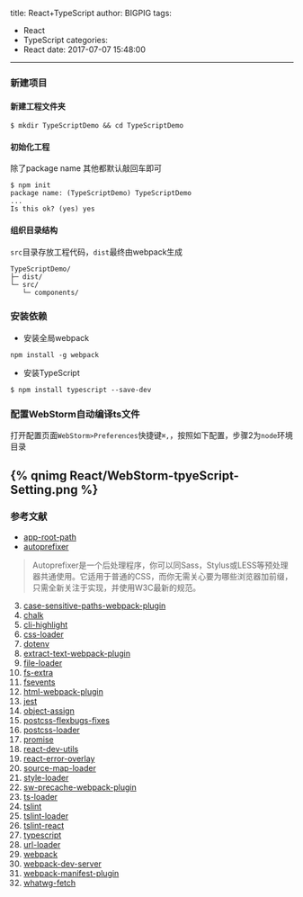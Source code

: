 title: React+TypeScript
author: BIGPIG
tags:
  - React
  - TypeScript
categories:
  - React
date: 2017-07-07 15:48:00
---
### 新建项目
#### 新建工程文件夹
```
$ mkdir TypeScriptDemo && cd TypeScriptDemo
```
#### 初始化工程
除了package name 其他都默认敲回车即可

```
$ npm init
package name: (TypeScriptDemo) TypeScriptDemo
...
Is this ok? (yes) yes
```
#### 组织目录结构

`src`目录存放工程代码，`dist`最终由webpack生成
```
TypeScriptDemo/
├─ dist/
└─ src/
   └─ components/
```
### 安装依赖
* 安装全局webpack

```
npm install -g webpack
```
* 安装TypeScript

```
$ npm install typescript --save-dev
```

### 配置WebStorm自动编译ts文件
打开配置页面`WebStorm>Preferences`快捷键`⌘,`，按照如下配置，步骤2为`node`环境目录

 {% qnimg React/WebStorm-tpyeScript-Setting.png %}
---
### 参考文献
- [app-root-path](https://www.npmjs.com/package/app-root-path)
- [autoprefixer]()

> Autoprefixer是一个后处理程序，你可以同Sass，Stylus或LESS等预处理器共通使用。它适用于普通的CSS，而你无需关心要为哪些浏览器加前缀，只需全新关注于实现，并使用W3C最新的规范。

3. [case-sensitive-paths-webpack-plugin]()
4. [chalk]()
5. [cli-highlight]()
6. [css-loader]()
7. [dotenv]()
8. [extract-text-webpack-plugin]()
9. [file-loader]()
10. [fs-extra]()
11. [fsevents]()
12. [html-webpack-plugin]()
13. [jest]()
14. [object-assign]()
15. [postcss-flexbugs-fixes]()
16. [postcss-loader]()
17. [promise]()
18. [react-dev-utils]()
19. [react-error-overlay]()
20. [source-map-loader]()
21. [style-loader]()
22. [sw-precache-webpack-plugin]()
23. [ts-loader]()
24. [tslint]()
25. [tslint-loader]()
26. [tslint-react]()
27. [typescript]()
28. [url-loader]()
29. [webpack](https://doc.webpack-china.org)
30. [webpack-dev-server](https://segmentfault.com/a/1190000006670084)
31. [webpack-manifest-plugin]()
32. [whatwg-fetch]()





